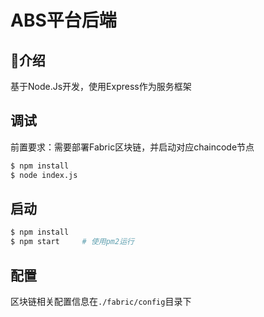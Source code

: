 # ABS平台后端

## 介绍
基于Node.Js开发，使用Express作为服务框架

## 调试

前置要求：需要部署Fabric区块链，并启动对应chaincode节点

```bash
$ npm install
$ node index.js   
```

## 启动

```bash
$ npm install
$ npm start     # 使用pm2运行
```

## 配置

区块链相关配置信息在`./fabric/config`目录下